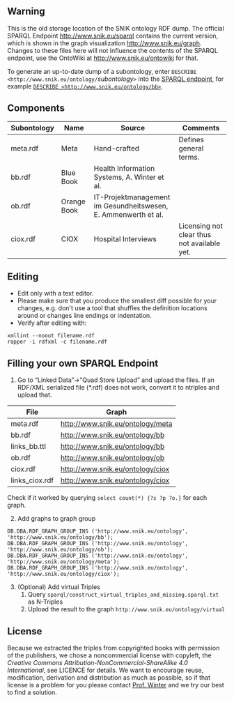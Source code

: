 ## Warning
This is the old storage location of the SNIK ontology RDF dump. The official SPARQL Endpoint http://www.snik.eu/sparql contains the current version, which is shown in the graph visualization http://www.snik.eu/graph. Changes to these files here will not influence the contents of the SPARQL endpoint, use the OntoWiki at http://www.snik.eu/ontowiki for that.

To generate an up-to-date dump of a subontology, enter `DESCRIBE <http://www.snik.eu/ontology/`*subontology*`>` into the [SPARQL endpoint](http://www.snik.eu/sparql), for example [`DESCRIBE <http://www.snik.eu/ontology/bb>`](http://www.snik.eu/sparql?default-graph-uri=&query=DESCRIBE+%3Chttp%3A%2F%2Fwww.snik.eu%2Fontology%2Fbb%3E&should-sponge=&format=application%2Frdf%2Bxml&timeout=0&debug=on).

## Components

| Subontology | Name | Source | Comments |
|---|---|-----|---|
|meta.rdf	|Meta	| Hand-crafted |	Defines general terms. |
|bb.rdf		|Blue Book | Health Information Systems, A. Winter et al. |
|ob.rdf		|Orange Book |IT-Projektmanagement im Gesundheitswesen, E. Ammenwerth et al. ||
|ciox.rdf	| CIOX | Hospital Interviews | Licensing not clear thus not available yet. |

## Editing

* Edit only with a text editor.
* Please make sure that you produce the smallest diff possible for your changes, e.g. don't use a tool that shuffles the definition locations around or changes line endings or indentation.
* Verify after editing with:
```
xmllint --noout filename.rdf
rapper -i rdfxml -c filename.rdf
````

## Filling your own SPARQL Endpoint

1. Go to “Linked Data”->"Quad Store Upload” and upload the files. If an RDF/XML serialized file (*.rdf) does not work, convert it to ntriples and upload that.

|File| Graph|
|---|----|
|meta.rdf	|http://www.snik.eu/ontology/meta|
|bb.rdf 	|http://www.snik.eu/ontology/bb|
|links_bb.ttl |	http://www.snik.eu/ontology/bb|
|ob.rdf 	|http://www.snik.eu/ontology/ob|
|ciox.rdf |	http://www.snik.eu/ontology/ciox|
|links_ciox.rdf |	http://www.snik.eu/ontology/ciox|

Check if it worked by querying `select count(*) {?s ?p ?o.}` for each graph.

2. Add graphs to graph group

```
DB.DBA.RDF_GRAPH_GROUP_INS ('http://www.snik.eu/ontology', 'http://www.snik.eu/ontology/bb');
DB.DBA.RDF_GRAPH_GROUP_INS ('http://www.snik.eu/ontology', 'http://www.snik.eu/ontology/ob');
DB.DBA.RDF_GRAPH_GROUP_INS ('http://www.snik.eu/ontology', 'http://www.snik.eu/ontology/meta');
DB.DBA.RDF_GRAPH_GROUP_INS ('http://www.snik.eu/ontology', 'http://www.snik.eu/ontology/ciox');
```

3. (Optional) Add virtual Triples
   1. Query `sparql/construct_virtual_triples_and_missing.sparql.txt` as N-Triples
   2. Upload the result to the graph `http://www.snik.eu/ontology/virtual`

## License
Because we extracted the triples from copyrighted books with permission of the publishers, we chose a noncommercial license with copyleft, the *Creative Commons Attribution-NonCommercial-ShareAlike 4.0 International*, see LICENCE for details.
We want to encourage reuse, modification, derivation and distribution as much as possible, so if that license is a problem for you please contact [Prof. Winter](www.people.imise.uni-leipzig.de/alfred.winter) and we try our best to find a solution.
